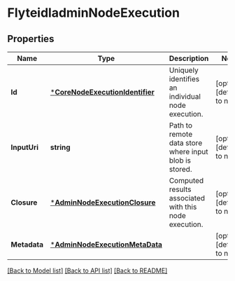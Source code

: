 # FlyteidladminNodeExecution

## Properties
Name | Type | Description | Notes
------------ | ------------- | ------------- | -------------
**Id** | [***CoreNodeExecutionIdentifier**](coreNodeExecutionIdentifier.md) | Uniquely identifies an individual node execution. | [optional] [default to null]
**InputUri** | **string** | Path to remote data store where input blob is stored. | [optional] [default to null]
**Closure** | [***AdminNodeExecutionClosure**](adminNodeExecutionClosure.md) | Computed results associated with this node execution. | [optional] [default to null]
**Metadata** | [***AdminNodeExecutionMetaData**](adminNodeExecutionMetaData.md) |  | [optional] [default to null]

[[Back to Model list]](../README.md#documentation-for-models) [[Back to API list]](../README.md#documentation-for-api-endpoints) [[Back to README]](../README.md)


